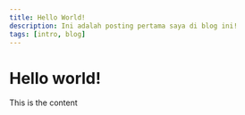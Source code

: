 ```yaml
---
title: Hello World!
description: Ini adalah posting pertama saya di blog ini!
tags: [intro, blog]
---
```


# Hello world!
This is the content